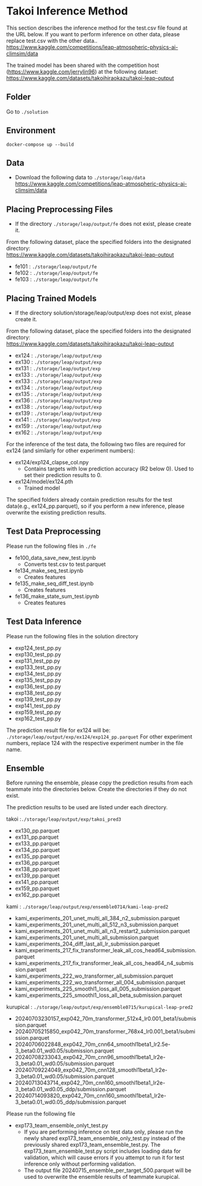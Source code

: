 # Takoi Inference Method
This section describes the inference method for the test.csv file found at the URL below. If you want to perform inference on other data, please replace test.csv with the other data..</br>
https://www.kaggle.com/competitions/leap-atmospheric-physics-ai-climsim/data

The trained model has been shared with the competition host (https://www.kaggle.com/jerrylin96) at the following dataset:
https://www.kaggle.com/datasets/takoihiraokazu/takoi-leap-output


## Folder
Go to `./solution`

## Environment

```
docker-compose up --build
```

## Data
- Download the following data to `./storage/leap/data` </br>
https://www.kaggle.com/competitions/leap-atmospheric-physics-ai-climsim/data

## Placing Preprocessing Files
- If the directory `./storage/leap/output/fe` does not exist, please create it.

From the following dataset, place the specified folders into the designated directory:</br>
https://www.kaggle.com/datasets/takoihiraokazu/takoi-leap-output
- fe101 : `./storage/leap/output/fe`
- fe102 : `./storage/leap/output/fe`
- fe103 : `./storage/leap/output/fe`

## Placing Trained Models
- If the directory solution/storage/leap/output/exp does not exist, please create it.

From the following dataset, place the specified folders into the designated directory:</br>
https://www.kaggle.com/datasets/takoihiraokazu/takoi-leap-output
- ex124 : `./storage/leap/output/exp`
- ex130 : `./storage/leap/output/exp`
- ex131 : `./storage/leap/output/exp`
- ex133 : `./storage/leap/output/exp`
- ex133 : `./storage/leap/output/exp`
- ex134 : `./storage/leap/output/exp`
- ex135 : `./storage/leap/output/exp`
- ex136 : `./storage/leap/output/exp`
- ex138 : `./storage/leap/output/exp`
- ex139 : `./storage/leap/output/exp`
- ex141 : `./storage/leap/output/exp`
- ex159 : `./storage/leap/output/exp`
- ex162 : `./storage/leap/output/exp`

For the inference of the test data, the following two files are required for ex124 (and similarly for other experiment numbers):

- ex124/exp124_clapse_col.npy
    - Contains targets with low prediction accuracy (R2 below 0). Used to set their prediction results to 0.
- ex124/model/ex124.pth
    - Trained model

The specified folders already contain prediction results for the test data(e.g., ex124_pp.parquet), so if you perform a new inference, please overwrite the existing prediction results.


## Test Data Preprocessing
Please run the following files in `./fe` </br>
- fe100_data_save_new_test.ipynb
    - Converts test.csv to test.parquet
- fe134_make_seq_test.ipynb
    - Creates features
- fe135_make_seq_diff_test.ipynb
    - Creates features
- fe136_make_state_sum_test.ipynb
    - Creates features

## Test Data Inference
Please run the following files in the solution directory
- exp124_test_pp.py
- exp130_test_pp.py
- exp131_test_pp.py
- exp133_test_pp.py
- exp134_test_pp.py
- exp135_test_pp.py
- exp136_test_pp.py
- exp138_test_pp.py
- exp139_test_pp.py
- exp141_test_pp.py
- exp159_test_pp.py
- exp162_test_pp.py

The prediction result file for ex124 will be:
`./storage/leap/output/exp/ex124/exp124_pp.parquet`
For other experiment numbers, replace 124 with the respective experiment number in the file name.

## Ensemble
Before running the ensemble, please copy the prediction results from each teammate into the directories below. Create the directories if they do not exist.

The prediction results to be used are listed under each directory.

takoi :`./storage/leap/output/exp/takoi_pred3`
- ex130_pp.parquet
- ex131_pp.parquet
- ex133_pp.parquet
- ex134_pp.parquet
- ex135_pp.parquet
- ex136_pp.parquet
- ex138_pp.parquet
- ex139_pp.parquet
- ex141_pp.parquet
- ex159_pp.parquet
- ex162_pp.parquet

kami : `./storage/leap/output/exp/ensemble0714/kami-leap-pred2`
- kami_experiments_201_unet_multi_all_384_n2_submission.parquet
- kami_experiments_201_unet_multi_all_512_n3_submission.parquet
- kami_experiments_201_unet_multi_all_n3_restart2_submission.parquet
- kami_experiments_201_unet_multi_all_submission.parquet
- kami_experiments_204_diff_last_all_lr_submission.parquet
- kami_experiments_217_fix_transformer_leak_all_cos_head64_submission.parquet
- kami_experiments_217_fix_transformer_leak_all_cos_head64_n4_submission.parquet
- kami_experiments_222_wo_transformer_all_submission.parquet
- kami_experiments_222_wo_transformer_all_004_submission.parquet
- kami_experiments_225_smoothl1_loss_all_005_submission.parquet
- kami_experiments_225_smoothl1_loss_all_beta_submission.parquet

kurupical : `./storage/leap/output/exp/ensemble0715/kurupical-leap-pred2`
- 20240703230157_exp042_70m_transformer_512x4_lr0.001_beta1/submission.parquet
- 20240705215850_exp042_70m_transformer_768x4_lr0.001_beta1/submission.parquet
- 20240706022848_exp042_70m_cnn64_smoothl1beta1_lr2.5e-3_beta0.01_wd0.05/submission.parquet
- 20240708233043_exp042_70m_cnn96_smoothl1beta1_lr2e-3_beta0.01_wd0.05/submission.parquet
- 20240709224049_exp042_70m_cnn128_smoothl1beta1_lr2e-3_beta0.01_wd0.05/submission.parquet
- 20240713043714_exp042_70m_cnn160_smoothl1beta1_lr2e-3_beta0.01_wd0.05_ddp/submission.parquet
- 20240714093820_exp042_70m_cnn160_smoothl1beta1_lr2e-3_beta0.01_wd0.05_ddp/submission.parquet

Please run the following file
- exp173_team_ensemble_onlyt_test.py
    - If you are performing inference on test data only, please run the newly shared exp173_team_ensemble_only_test.py instead of the previously shared exp173_team_ensemble_test.py. The exp173_team_ensemble_test.py script includes loading data for validation, which will cause errors if you attempt to run it for test inference only without performing validation.
    - The output file 20240715_ensemble_per_target_500.parquet will be used to overwrite the ensemble results of teammate kurupical.


